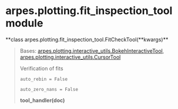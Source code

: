 # arpes.plotting.fit\_inspection\_tool module

**class arpes.plotting.fit\_inspection\_tool.FitCheckTool(**kwargs)\*\*

> Bases:
> [arpes.plotting.interactive\_utils.BokehInteractiveTool](arpes.plotting.interactive_utils#arpes.plotting.interactive_utils.BokehInteractiveTool),
> [arpes.plotting.interactive\_utils.CursorTool](arpes.plotting.interactive_utils#arpes.plotting.interactive_utils.CursorTool)
> 
> Verification of fits
> 
> `auto_rebin = False`
> 
> `auto_zero_nans = False`
> 
> **tool\_handler(doc)**
